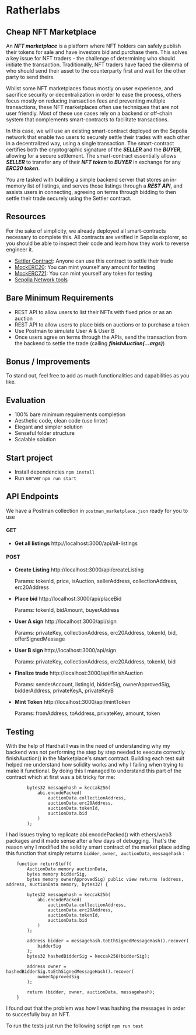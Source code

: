 # Ratherlabs

## Cheap NFT Marketplace

An **_NFT marketplace_** is a platform where NFT holders can safely publish their tokens for sale and have investors bid and purchase them. This solves a key issue for NFT traders - the challenge of determining who should initiate the transaction. Traditionally, NFT traders have faced the dilemma of who should send their asset to the counterparty first and wait for the other party to send theirs.

Whilst some NFT marketplaces focus mostly on user experience, and sacrifice security or decentralization in order to ease the process, others focus mostly on reducing transaction fees and preventing multiple transactions, these NFT marketplaces often use techniques that are not user friendly. Most of these use cases rely on a backend or off-chain system that complements smart-contracts to facilitate transactions.

In this case, we will use an existing smart-contract deployed on the Sepolia network that enable two users to securely settle their trades with each other in a decentralized way, using a single transaction. The smart-contract certifies both the cryptographic signature of the **_SELLER_** and the **_BUYER_**, allowing for a secure settlement. The smart-contract essentially allows **_SELLER_** to transfer any of their **_NFT token_** to **_BUYER_** in exchange for any **_ERC20 token_**.

You are tasked with building a simple backend server that stores an in-memory list of listings, and serves those listings through a **_REST API_**, and assists users in connecting, agreeing on terms through bidding to then settle their trade securely using the Settler contract.

## Resources

For the sake of simplicity, we already deployed all smart-contracts necessary to complete this.
All contracts are verified in Sepolia explorer, so you should be able to inspect their code and learn how they work to reverse engineer it.

- [Settler Contract](https://sepolia.etherscan.io/address/0x597c9bc3f00a4df00f85e9334628f6cdf03a1184#code): Anyone can use this contract to settle their trade
- [MockERC20](https://sepolia.etherscan.io/address/0xbd65c58d6f46d5c682bf2f36306d461e3561c747#code): You can mint yourself any amount for testing
- [MockERC721](https://sepolia.etherscan.io/address/0xfce9b92ec11680898c7fe57c4ddcea83aeaba3ff#code): You can mint yourself any token for testing
- [Sepolia Network tools](https://sepolia.dev/)

## Bare Minimum Requirements

- REST API to allow users to list their NFTs with fixed price or as an auction
- REST API to allow users to place bids on auctions or to purchase a token
- Use Postman to simulate User A & User B
- Once users agree on terms through the APIs, send the transaction from the backend to settle the trade (calling **_finishAuction(...args)_**)

## Bonus / Improvements

To stand out, feel free to add as much functionalities and capabilities as you like.

## Evaluation

- 100% bare minimum requirements completion
- Aesthetic code, clean code (use linter)
- Elegant and simpler solution
- Senseful folder structure
- Scalable solution


## Start project

- Install dependencies ``` npm install ```
- Run server ``` npm run start ```


## API Endpoints

We have a Postman collection in ```postman_marketplace.json``` ready for you to use

#### GET
- **Get all listings**
  http://localhost:3000/api/all-listings

#### POST
- **Create Listing**
  http://localhost:3000/api/createListing

  Params: tokenId, price, isAuction, sellerAddress, collectionAddress, erc20Address

- **Place bid**
  http://localhost:3000/api/placeBid

  Params: tokenId, bidAmount, buyerAddress

- **User A sign**
  http://localhost:3000/api/sign

  Params: privateKey, collectionAddress, erc20Address, tokenId, bid, offerSignedMessage

- **User B sign**
  http://localhost:3000/api/sign

  Params: privateKey, collectionAddress, erc20Address, tokenId, bid

- **Finalize trade**
  http://localhost:3000/api/finishAuction

  Params: senderAccount, listingId, bidderSig, ownerApprovedSig, bidderAddress, privateKeyA, privateKeyB

- **Mint Token**
  http://localhost:3000/api/mintToken

  Params: fromAddress, toAddress, privateKey, amount, token


## Testing

With the help of Hardhat I was in the need of understanding why my backend was not performing the step by step needed to execute correctly finishAuction() in the Marketplace's smart contract.
Building each test suit helped me understand how solidity works and why I failing when trying to make it functional. By doing this I managed to understand this part of the contract which at first was a bit tricky for me:
```
        bytes32 messagehash = keccak256(
            abi.encodePacked(
                auctionData.collectionAddress,
                auctionData.erc20Address,
                auctionData.tokenId,
                auctionData.bid
            )
        ); 
```

I had issues trying to replicate abi.encodePacked() with ethers/web3 packages and it made sense after a few days of debugging. That's the reason why I modified the solidity smart contract of the market place adding this function that simply returns ```bidder```, ```owner```, ``` auctionData```, ```messagehash``` :

```
    function returnStuff(
        AuctionData memory auctionData,
        bytes memory bidderSig,
        bytes memory ownerApprovedSig) public view returns (address, address, AuctionData memory, bytes32) {

        bytes32 messagehash = keccak256(
            abi.encodePacked(
                auctionData.collectionAddress,
                auctionData.erc20Address,
                auctionData.tokenId,
                auctionData.bid
            )
        );

        address bidder = messagehash.toEthSignedMessageHash().recover(
            bidderSig
        );
        bytes32 hashedBidderSig = keccak256(bidderSig);

        address owner = hashedBidderSig.toEthSignedMessageHash().recover(
            ownerApprovedSig
        );

        return (bidder, owner, auctionData, messagehash);
    }
```

I found out that the problem was how I was hashing the messages in order to succesfully buy an NFT.

To run the tests just run the following script ``` npm run test ```